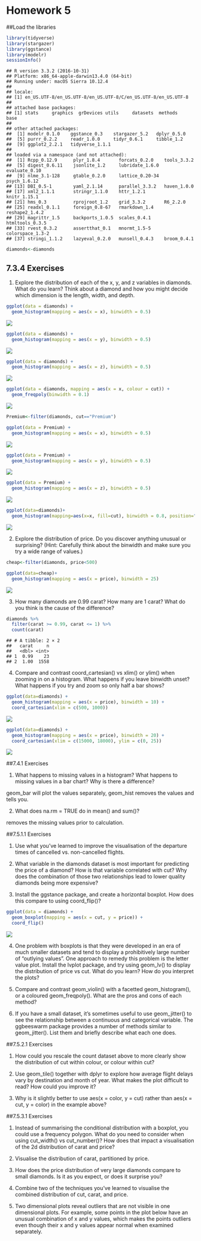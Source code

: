 # Homework 5



##Load the libraries

```r
library(tidyverse)
library(stargazer)
library(ggstance)
library(modelr)
sessionInfo()
```

```
## R version 3.3.2 (2016-10-31)
## Platform: x86_64-apple-darwin13.4.0 (64-bit)
## Running under: macOS Sierra 10.12.4
## 
## locale:
## [1] en_US.UTF-8/en_US.UTF-8/en_US.UTF-8/C/en_US.UTF-8/en_US.UTF-8
## 
## attached base packages:
## [1] stats     graphics  grDevices utils     datasets  methods   base     
## 
## other attached packages:
##  [1] modelr_0.1.0    ggstance_0.3    stargazer_5.2   dplyr_0.5.0    
##  [5] purrr_0.2.2     readr_1.0.0     tidyr_0.6.1     tibble_1.2     
##  [9] ggplot2_2.2.1   tidyverse_1.1.1
## 
## loaded via a namespace (and not attached):
##  [1] Rcpp_0.12.9      plyr_1.8.4       forcats_0.2.0    tools_3.3.2     
##  [5] digest_0.6.11    jsonlite_1.2     lubridate_1.6.0  evaluate_0.10   
##  [9] nlme_3.1-128     gtable_0.2.0     lattice_0.20-34  psych_1.6.12    
## [13] DBI_0.5-1        yaml_2.1.14      parallel_3.3.2   haven_1.0.0     
## [17] xml2_1.1.1       stringr_1.1.0    httr_1.2.1       knitr_1.15.1    
## [21] hms_0.3          rprojroot_1.2    grid_3.3.2       R6_2.2.0        
## [25] readxl_0.1.1     foreign_0.8-67   rmarkdown_1.4    reshape2_1.4.2  
## [29] magrittr_1.5     backports_1.0.5  scales_0.4.1     htmltools_0.3.5 
## [33] rvest_0.3.2      assertthat_0.1   mnormt_1.5-5     colorspace_1.3-2
## [37] stringi_1.1.2    lazyeval_0.2.0   munsell_0.4.3    broom_0.4.1
```

```r
diamonds<-diamonds
```

## 7.3.4 Exercises

1. Explore the distribution of each of the x, y, and z variables in diamonds. What do you learn? Think about a diamond and how you might decide which dimension is the length, width, and depth.


```r
ggplot(data = diamonds) +
  geom_histogram(mapping = aes(x = x), binwidth = 0.5)
```

![](homework_5_files/figure-html/unnamed-chunk-2-1.png)<!-- -->

```r
ggplot(data = diamonds) +
  geom_histogram(mapping = aes(x = y), binwidth = 0.5)
```

![](homework_5_files/figure-html/unnamed-chunk-2-2.png)<!-- -->

```r
ggplot(data = diamonds) +
  geom_histogram(mapping = aes(x = z), binwidth = 0.5)
```

![](homework_5_files/figure-html/unnamed-chunk-2-3.png)<!-- -->





```r
ggplot(data = diamonds, mapping = aes(x = x, colour = cut)) +
  geom_freqpoly(binwidth = 0.1)
```

![](homework_5_files/figure-html/unnamed-chunk-4-1.png)<!-- -->

```r
Premium<-filter(diamonds, cut=="Premium")

ggplot(data = Premium) +
  geom_histogram(mapping = aes(x = x), binwidth = 0.5)
```

![](homework_5_files/figure-html/unnamed-chunk-4-2.png)<!-- -->

```r
ggplot(data = Premium) +
  geom_histogram(mapping = aes(x = y), binwidth = 0.5)
```

![](homework_5_files/figure-html/unnamed-chunk-4-3.png)<!-- -->

```r
ggplot(data = Premium) +
  geom_histogram(mapping = aes(x = z), binwidth = 0.5)
```

![](homework_5_files/figure-html/unnamed-chunk-4-4.png)<!-- -->

```r
ggplot(data=diamonds)+
  geom_histogram(mapping=aes(x=x, fill=cut), binwidth = 0.8, position="dodge")
```

![](homework_5_files/figure-html/unnamed-chunk-4-5.png)<!-- -->

2. Explore the distribution of price. Do you discover anything unusual or surprising? (Hint: Carefully think about the binwidth and make sure you try a wide range of values.)


```r
cheap<-filter(diamonds, price<500)

ggplot(data=cheap)+
  geom_histogram(mapping = aes(x = price), binwidth = 25)
```

![](homework_5_files/figure-html/unnamed-chunk-5-1.png)<!-- -->

3. How many diamonds are 0.99 carat? How many are 1 carat? What do you think is the cause of the difference?


```r
diamonds %>%
  filter(carat >= 0.99, carat <= 1) %>%
  count(carat)
```

```
## # A tibble: 2 × 2
##   carat     n
##   <dbl> <int>
## 1  0.99    23
## 2  1.00  1558
```

4. Compare and contrast coord_cartesian() vs xlim() or ylim() when zooming in on a histogram. What happens if you leave binwidth unset? What happens if you try and zoom so only half a bar shows?


```r
ggplot(data=diamonds) + 
  geom_histogram(mapping = aes(x = price), binwidth = 10) +
  coord_cartesian(xlim = c(500, 1000))
```

![](homework_5_files/figure-html/unnamed-chunk-7-1.png)<!-- -->

```r
ggplot(data=diamonds) + 
  geom_histogram(mapping = aes(x = price), binwidth = 20) +
  coord_cartesian(xlim = c(15000, 18000), ylim = c(0, 25))
```

![](homework_5_files/figure-html/unnamed-chunk-7-2.png)<!-- -->

##7.4.1 Exercises

1. What happens to missing values in a histogram? What happens to missing values in a bar chart? Why is there a difference?

geom_bar will plot the values separately, geom_hist removes the values and tells you.

2. What does na.rm = TRUE do in mean() and sum()?

removes the missing values prior to calculation.

##7.5.1.1 Exercises

1. Use what you’ve learned to improve the visualisation of the departure times of cancelled vs. non-cancelled flights.

2. What variable in the diamonds dataset is most important for predicting the price of a diamond? How is that variable correlated with cut? Why does the combination of those two relationships lead to lower quality diamonds being more expensive?

3. Install the ggstance package, and create a horizontal boxplot. How does this compare to using coord_flip()?


```r
ggplot(data = diamonds) +
  geom_boxplot(mapping = aes(x = cut, y = price)) +
  coord_flip()
```

![](homework_5_files/figure-html/unnamed-chunk-8-1.png)<!-- -->

  
4. One problem with boxplots is that they were developed in an era of much smaller datasets and tend to display a prohibitively large number of “outlying values”. One approach to remedy this problem is the letter value plot. Install the lvplot package, and try using geom_lv() to display the distribution of price vs cut. What do you learn? How do you interpret the plots?

5. Compare and contrast geom_violin() with a facetted geom_histogram(), or a coloured geom_freqpoly(). What are the pros and cons of each method?

6. If you have a small dataset, it’s sometimes useful to use geom_jitter() to see the relationship between a continuous and categorical variable. The ggbeeswarm package provides a number of methods similar to geom_jitter(). List them and briefly describe what each one does.

##7.5.2.1 Exercises

1. How could you rescale the count dataset above to more clearly show the distribution of cut within colour, or colour within cut?

2. Use geom_tile() together with dplyr to explore how average flight delays vary by destination and month of year. What makes the plot difficult to read? How could you improve it?

3. Why is it slightly better to use aes(x = color, y = cut) rather than aes(x = cut, y = color) in the example above?

##7.5.3.1 Exercises

1. Instead of summarising the conditional distribution with a boxplot, you could use a frequency polygon. What do you need to consider when using cut_width() vs cut_number()? How does that impact a visualisation of the 2d distribution of carat and price?

2. Visualise the distribution of carat, partitioned by price.

3. How does the price distribution of very large diamonds compare to small diamonds. Is it as you expect, or does it surprise you?

4. Combine two of the techniques you’ve learned to visualise the combined distribution of cut, carat, and price.

5. Two dimensional plots reveal outliers that are not visible in one dimensional plots. For example, some points in the plot below have an unusual combination of x and y values, which makes the points outliers even though their x and y values appear normal when examined separately.
